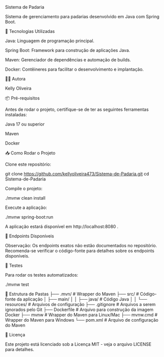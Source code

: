 Sistema de Padaria

Sistema de gerenciamento para padarias desenvolvido em Java com Spring Boot.

🚀 Tecnologias Utilizadas

Java: Linguagem de programação principal.

Spring Boot: Framework para construção de aplicações Java.

Maven: Gerenciador de dependências e automação de builds.

Docker: Contêineres para facilitar o desenvolvimento e implantação.

👩‍💻 Autora

Kelly Oliveira

📦 Pré-requisitos

Antes de rodar o projeto, certifique-se de ter as seguintes ferramentas instaladas:

Java 17 ou superior

Maven

Docker

📥 Como Rodar o Projeto

Clone este repositório:

git clone https://github.com/kellyoliveira473/Sistema-de-Padaria.git
cd Sistema-de-Padaria


Compile o projeto:

./mvnw clean install


Execute a aplicação:

./mvnw spring-boot:run


A aplicação estará disponível em http://localhost:8080
.

🔧 Endpoints Disponíveis

Observação: Os endpoints exatos não estão documentados no repositório. Recomenda-se verificar o código-fonte para detalhes sobre os endpoints disponíveis.

🧪 Testes

Para rodar os testes automatizados:

./mvnw test

🧱 Estrutura de Pastas
├── .mvn/              # Wrapper do Maven
├── src/               # Código-fonte da aplicação
│   ├── main/
│   │   ├── java/      # Código Java
│   │   └── resources/ # Arquivos de configuração
├── .gitignore         # Arquivos a serem ignorados pelo Git
├── Dockerfile         # Arquivo para construção da imagem Docker
├── mvnw               # Wrapper do Maven para Linux/Mac
├── mvnw.cmd           # Wrapper do Maven para Windows
└── pom.xml            # Arquivo de configuração do Maven

📄 Licença

Este projeto está licenciado sob a Licença MIT - veja o arquivo LICENSE
 para detalhes.
